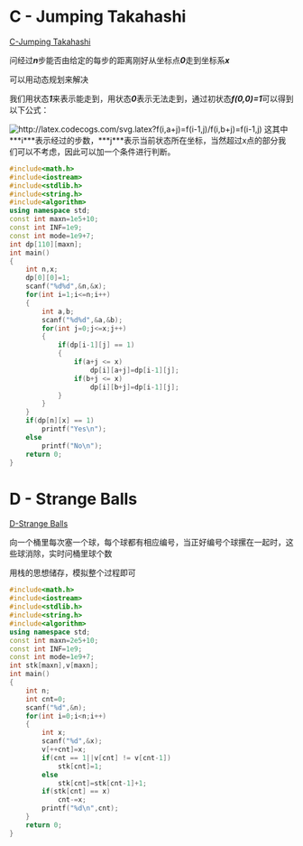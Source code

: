 # C - Jumping Takahashi

[C-Jumping Takahashi](https://vjudge.csgrandeur.cn/contest/481846#problem/C)

问经过***n***步能否由给定的每步的距离刚好从坐标点***0***走到坐标系***x***

可以用动态规划来解决

我们用状态***1***来表示能走到，用状态***0***表示无法走到，通过初状态***f(0,0)=1***可以得到以下公式：

<img src="http://latex.codecogs.com/svg.latex?f(i,a&plus;j)=f(i-1,j)/f(i,b&plus;j)=f(i-1,j)" title="http://latex.codecogs.com/svg.latex?f(i,a+j)=f(i-1,j)/f(i,b+j)=f(i-1,j)" />
这其中***i***表示经过的步数，***j***表示当前状态所在坐标，当然超过x点的部分我们可以不考虑，因此可以加一个条件进行判断。

```c++
#include<math.h>
#include<iostream>
#include<stdlib.h>
#include<string.h>
#include<algorithm>
using namespace std;
const int maxn=1e5+10;
const int INF=1e9;
const int mode=1e9+7;
int dp[110][maxn];
int main()
{
    int n,x;
    dp[0][0]=1;
    scanf("%d%d",&n,&x);
    for(int i=1;i<=n;i++)
    {
        int a,b;
        scanf("%d%d",&a,&b);
        for(int j=0;j<=x;j++)
        {
            if(dp[i-1][j] == 1)
            {
                if(a+j <= x)
                    dp[i][a+j]=dp[i-1][j];
                if(b+j <= x)
                    dp[i][b+j]=dp[i-1][j];
            }
        }
    }
    if(dp[n][x] == 1)
        printf("Yes\n");
    else
        printf("No\n");
    return 0;
}
```

# D - Strange Balls

[D-Strange Balls](https://vjudge.csgrandeur.cn/contest/481846#problem/D)

向一个桶里每次塞一个球，每个球都有相应编号，当正好编号个球摞在一起时，这些球消除，实时问桶里球个数

用栈的思想储存，模拟整个过程即可

```c++
#include<math.h>
#include<iostream>
#include<stdlib.h>
#include<string.h>
#include<algorithm>
using namespace std;
const int maxn=2e5+10;
const int INF=1e9;
const int mode=1e9+7;
int stk[maxn],v[maxn];
int main()
{
    int n;
    int cnt=0;
    scanf("%d",&n);
    for(int i=0;i<n;i++)
    {
        int x;
        scanf("%d",&x);
        v[++cnt]=x;
        if(cnt == 1||v[cnt] != v[cnt-1])
            stk[cnt]=1;
        else
            stk[cnt]=stk[cnt-1]+1;
        if(stk[cnt] == x)
            cnt-=x;
        printf("%d\n",cnt);
    }
    return 0;
}
```
